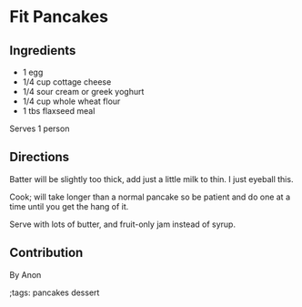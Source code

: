 # Fit Pancakes

## Ingredients

- 1 egg
- 1/4 cup cottage cheese
- 1/4 sour cream or greek yoghurt
- 1/4 cup whole wheat flour
- 1 tbs flaxseed meal

Serves 1 person 

## Directions

Batter will be slightly too thick, add just a little milk to thin. I just eyeball this. 

Cook; will take longer than a normal pancake so be patient and do one at a time until you get the hang of it.

Serve with lots of butter, and fruit-only jam instead of syrup.

## Contribution

By Anon 

;tags: pancakes dessert

